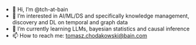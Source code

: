 - 👋 Hi, I’m @tch-at-bain
- 👀 I’m interested in AI/ML/DS and specifically knowledge management, discovery and DL on temporal and graph data
- 🌱 I’m currently learning LLMs, bayesian statistics and causal inference
- 📫 How to reach me: tomasz.chodakowski@bain.com

